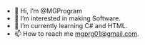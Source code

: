 - 👋 Hi, I’m @MGProgram
- 👀 I’m interested in making Software.
- 🌱 I’m currently learning C# and HTML.
- 📫 How to reach me mgprg01@gmail.com.

<!---
MGProgram/MGProgram is a ✨ special ✨ repository because its `README.md` (this file) appears on your GitHub profile.
You can click the Preview link to take a look at your changes.
--->
